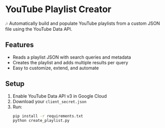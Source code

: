 # YouTube Playlist Creator

🎶 Automatically build and populate YouTube playlists from a custom JSON file using the YouTube Data API.

## Features
- Reads a playlist JSON with search queries and metadata
- Creates the playlist and adds multiple results per query
- Easy to customize, extend, and automate

## Setup
1. Enable YouTube Data API v3 in Google Cloud
2. Download your `client_secret.json`
3. Run:
   ```bash
   pip install -r requirements.txt
   python create_playlist.py
